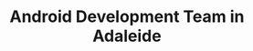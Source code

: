 ---
title: Android Development Team in Adaleide
permalink: /landings/android-developer-adaleide
technology: Android
location: Adaleide
---